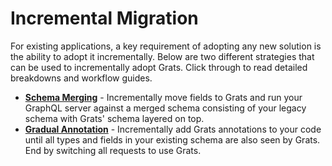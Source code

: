 # Incremental Migration

For existing applications, a key requirement of adopting any new solution is the ability to adopt it incrementally. Below are two different strategies that can be used to incrementally adopt Grats. Click through to read detailed breakdowns and workflow guides.

- **[Schema Merging](./01-schema-merging.md)** - Incrementally move fields to Grats and run your GraphQL server against a merged schema consisting of your legacy schema with Grats' schema layered on top.
- **[Gradual Annotation](./02-gradual-annotation.md)** - Incrementally add Grats annotations to your code until all types and fields in your existing schema are also seen by Grats. End by switching all requests to use Grats.
